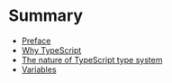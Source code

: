 # Summary 

* [Preface](00/preface)
* [Why TypeScript](00/why-typescript)
* [The nature of TypeScript type system](10/type-system)
* [Variables](10/variables)


